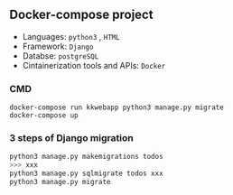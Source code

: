 ## Docker-compose project
- Languages: `python3` , `HTML`
- Framework: `Django`
- Databse: `postgreSQL`
- Cintainerization tools and APIs: `Docker`  


### CMD
```docker
docker-compose run kkwebapp python3 manage.py migrate
docker-compose up
```

### 3 steps of Django migration
```bash
python3 manage.py makemigrations todos
>>> xxx
python3 manage.py sqlmigrate todos xxx
python3 manage.py migrate
```
